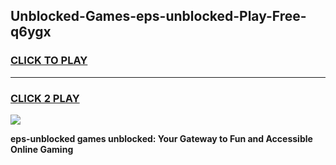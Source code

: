 
## Unblocked-Games-eps-unblocked-Play-Free-q6ygx
<h3>
<a href="https://premium76.site?title=eps-unblocked&ref=19M">CLICK TO PLAY</a></h3>
<hr>

<h3>
<a href="https://premium76.site?title=eps-unblocked&ref=19M">CLICK 2 PLAY</a>
  
</h3>

<a href="https://premium76.site?title=eps-unblocked&ref=19M"><img src="https://clearcache.store/games.png"></a>


**eps-unblocked games unblocked: Your Gateway to Fun and Accessible Online Gaming**

